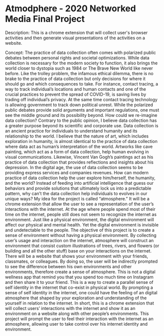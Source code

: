 # Atmodphere - 2020 Networked Media Final Project

Description:
This is a chrome extension that will collect user's browser activities and then generate visual presentations of the activities on a website.

Concept:
The practice of data collection often comes with polarized public debates between personal rights and societal optimizations. While data collection is necessary for the modern society to function, it also brings the world closer to dystopia such as 1984 or The Brave New World like never before. Like the trolley problem, the infamous ethical dilemma, there is no brake to the practice of data collection but only decisions for where it should go and which consequences to take.  For instance, contact tracing, a way to track individual’s locations and human contacts and one of the crucial practices to prevent the spread of COVID-19, is saving lives by trading off individual’s privacy. At the same time contact tracing technology is allowing government to track down political unrest. While the polarized public debates provide solid arguments and important regulations, one must see the middle ground and its possibility beyond.
How could we re-imagine data collection? Contrary to the public opinion, I believe data collection has a greater purpose beyond its scientific and corporate use. Data collection is an ancient practice for individuals to understand humanity and its relationship to the world. I believe that the nature of art, which includes exploration in humanity, is almost identical to the practice of data collection where data act as human’s interpretation of the world. Artworks like cave painting, which act as a form of data collection, help human evolving in visual communications. Likewise, Vincent Van Gogh’s paintings act as his practice of data collection that provides reflections and insights about his depression.
In the digital age, the use of data collection seems to be providing express services and companies revenues. How can modern practice of data collection help the user explore him/herself, the humanity, and the world? Instead of feeding into artificial intelligence that guess our behaviors and provide solutions that ultimately lock us into a predictable pattern, why can’t the data collection help individuals to evolves in our unique ways?
My idea for the project is called “atmosphere.” It will be a chrome extension that allow the user to see a representation of the user’s interactions with the internet. At the age where people spend most of their time on the internet, people still does not seem to recognize the internet as environment. Just like a physical environment, the digital environment will affect our physical and mental health. Yet the digital environment is invisible and undetectable to the people. The objective of this project is to create a sense of environment without having a physical environment. By collecting user’s usage and interaction on the internet, atmosphere will construct an environment that consist custom illustrations of trees, rivers, and flowers (or building and all the other stuff) base on your interactions on the internet. There will be a website that shows your environment with your friends, classmates, or colleagues. By doing so, the user will be indirectly prompted to see the difference between his own environments and other environments, therefore create a sense of atmosphere. This is not a digital wellness app that remind you that you spend too much time on Instagram and then share it to your friend. This is a way to create a parallel sense of self identity in the internet that co-exist in physical world. By prompting a sense of self identity in the internet, one could have the feeling of an digital atmosphere that shaped by your exploration and understanding of the yourself in relation to the internet. In short, this is a chrome extension that will collect users’ interactions with the internet and show it as an environment on a website along with other people’s environments. This project will prompt the user to feel their interaction with the internet as an atmosphere, allowing user to take control over his internet identity and environment.

